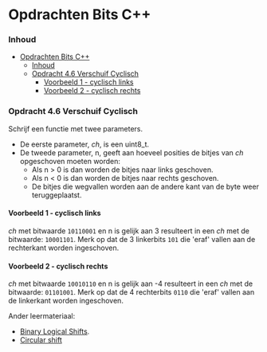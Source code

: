 # Opdrachten Bits C++[](title-id)

### Inhoud[](toc-id)
- [Opdrachten Bits C++](#opdrachten-bits-c)
    - [Inhoud](#inhoud)
    - [Opdracht 4.6 Verschuif Cyclisch](#opdracht-46-verschuif-cyclisch)
      - [Voorbeeld 1 - cyclisch links](#voorbeeld-1---cyclisch-links)
      - [Voorbeeld 2 - cyclisch rechts](#voorbeeld-2---cyclisch-rechts)


### Opdracht 4.6 Verschuif Cyclisch
Schrijf een functie met twee parameters. 
- De eerste parameter, *ch*, is een uint8_t. 
- De tweede parameter, n, geeft aan hoeveel posities de bitjes van *ch* opgeschoven moeten
worden:
  - Als n > 0 is dan worden de bitjes naar links geschoven. 
  - Als n < 0 is dan worden
  de bitjes naar rechts geschoven. 
  - De bitjes die wegvallen worden aan de andere kant van
  de byte weer teruggeplaatst.

#### Voorbeeld 1 - cyclisch links
*ch* met bitwaarde `10110001` en n is gelijk aan 3 resulteert in een *ch* met de bitwaarde:
`10001101`. Merk op dat de 3 linkerbits `101` die 'eraf' vallen aan de rechterkant worden ingeschoven.

#### Voorbeeld 2 - cyclisch rechts
*ch* met bitwaarde `10010110` en n is gelijk aan -4 resulteert in een *ch* met de bitwaarde:
`01101001`.
Merk op dat de 4 rechterbits `0110` die 'eraf' vallen aan de linkerkant worden ingeschoven.


Ander leermateriaal:
- [Binary Logical Shifts](https://youtu.be/C_MJ-UW1HkY).
- [Circular shift](https://en.wikipedia.org/wiki/Circular_shift#:~:text=In%20computer%20programming%2C%20a%20bitwise,all%20bits%20of%20its%20operand.)